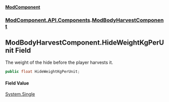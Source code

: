 #### [ModComponent](index.md 'index')
### [ModComponent.API.Components](index.md#ModComponent.API.Components 'ModComponent.API.Components').[ModBodyHarvestComponent](ModBodyHarvestComponent.md 'ModComponent.API.Components.ModBodyHarvestComponent')

## ModBodyHarvestComponent.HideWeightKgPerUnit Field

The weight of the hide before the player harvests it.

```csharp
public float HideWeightKgPerUnit;
```

#### Field Value
[System.Single](https://docs.microsoft.com/en-us/dotnet/api/System.Single 'System.Single')